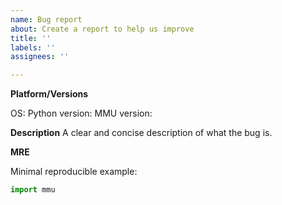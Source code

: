 ```yaml
---
name: Bug report
about: Create a report to help us improve
title: ''
labels: ''
assignees: ''

---
```


**Platform/Versions**

OS:
Python version:
MMU version:

**Description**
A clear and concise description of what the bug is.

**MRE**

Minimal reproducible example:

```python
import mmu
```
